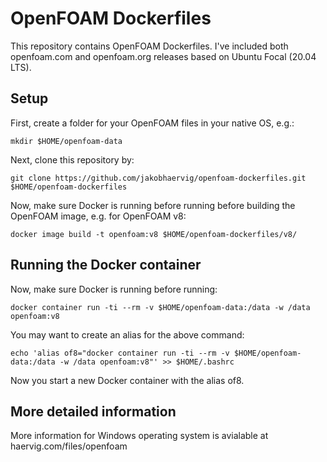 # OpenFOAM Dockerfiles

This repository contains OpenFOAM Dockerfiles. I've included both openfoam.com and openfoam.org releases based on Ubuntu Focal (20.04 LTS).

## Setup

First, create a folder for your OpenFOAM files in your native OS, e.g.:

```shell
mkdir $HOME/openfoam-data

```

Next, clone this repository by:

```shell
git clone https://github.com/jakobhaervig/openfoam-dockerfiles.git $HOME/openfoam-dockerfiles

```
Now, make sure Docker is running before running before building the OpenFOAM image, e.g. for OpenFOAM v8:

```shell
docker image build -t openfoam:v8 $HOME/openfoam-dockerfiles/v8/

```

## Running the Docker container

Now, make sure Docker is running before running:

```shell
docker container run -ti --rm -v $HOME/openfoam-data:/data -w /data openfoam:v8

```

You may want to create an alias for the above command:

```shell
echo 'alias of8="docker container run -ti --rm -v $HOME/openfoam-data:/data -w /data openfoam:v8"' >> $HOME/.bashrc
```

Now you start a new Docker container with the alias of8.

## More detailed information

More information for Windows operating system is avialable at haervig.com/files/openfoam
